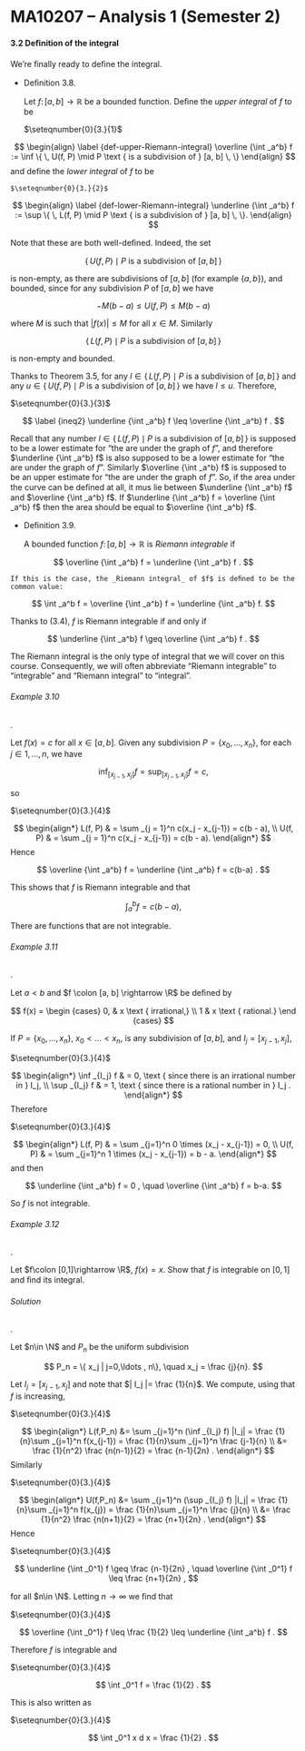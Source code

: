 MA10207 – Analysis 1 (Semester 2)
=================================

#### 3.2 Deﬁnition of the integral

We’re ﬁnally ready to deﬁne the integral.

*   Deﬁnition 3.8. 
    
    Let $f \colon [a, b] \rightarrow \mathbb {R}$ be a bounded function. Deﬁne the _upper integral_ of $f$ to be
    
    $\seteqnumber{0}{3.}{1}$
    
    
$$
 \begin{align} \label {def-upper-Riemann-integral} \overline {\int _a^b} f := \inf \{ \, U(f, P) \mid P \text { is a subdivision of } [a, b] \, \} \end{align} 
$$
 and deﬁne the _lower integral_ of $f$ to be
    
    $\seteqnumber{0}{3.}{2}$
    
    
$$
 \begin{align} \label {def-lower-Riemann-integral} \underline {\int _a^b} f := \sup \{ \, L(f, P) \mid P \text { is a subdivision of } [a, b] \, \}. \end{align} 
$$

    

Note that these are both well-deﬁned. Indeed, the set


$$
 \{ \, U(f, P) \mid P \text { is a subdivision of } [a, b] \, \} 
$$


is non-empty, as there are subdivisions of $[a,b]$ (for example $\{a,b\}$), and bounded, since for any subdivision $P$ of $[a,b]$ we have


$$
 -M(b-a) \leq U(f,P) \leq M (b-a) 
$$


where $M$ is such that $|f(x)|\leq M$ for all $x\in M$. Similarly


$$
 \{ \, L(f, P) \mid P \text { is a subdivision of } [a, b] \, \} 
$$


is non-empty and bounded.

Thanks to Theorem 3.5, for any $l\in \{ \, L(f, P) \mid P \text { is a subdivision of } [a, b] \, \}$ and any $u \in \{ \, U(f, P) \mid P \text { is a subdivision of } [a, b] \, \}$ we have $l\leq u$. Therefore,

$\seteqnumber{0}{3.}{3}$


$$
 \label {ineq2} \underline {\int _a^b} f \leq \overline {\int _a^b} f . 
$$


Recall that any number $l\in \{ \, L(f, P) \mid P \text { is a subdivision of } [a, b] \, \}$ is supposed to be a lower estimate for “the are under the graph of $f$”, and therefore $\underline {\int _a^b} f$ is also supposed to be a lower estimate for “the are under the graph of $f$”. Similarly $\overline {\int _a^b} f$ is supposed to be an upper estimate for “the are under the graph of $f$”. So, if the area under the curve can be deﬁned at all, it mus lie between $\underline {\int _a^b} f$ and $\overline {\int _a^b} f$. If $\underline {\int _a^b} f = \overline {\int _a^b} f$ then the area should be equal to $\overline {\int _a^b} f$.

*   Deﬁnition 3.9. 
    
    A bounded function $f \colon [a, b] \rightarrow \mathbb {R}$ is _Riemann integrable_ if
    
    
$$
 \overline {\int _a^b} f = \underline {\int _a^b} f . 
$$

    
    If this is the case, the _Riemann integral_ of $f$ is deﬁned to be the common value:
    
    
$$
 \int _a^b f = \overline {\int _a^b} f = \underline {\int _a^b} f. 
$$

    

Thanks to (3.4), $f$ is Riemann integrable if and only if


$$
 \underline {\int _a^b} f \geq \overline {\int _a^b} f . 
$$


The Riemann integral is the only type of integral that we will cover on this course. Consequently, we will often abbreviate “Riemann integrable” to “integrable” and “Riemann integral” to “integral”.

###### Example 3.10

. 

Let $f(x) = c$ for all $x \in [a, b]$. Given any subdivision $P = \{x_0, \dotsc , x_n\}$, for each $j \in 1,\ldots ,n$, we have


$$
 \inf _{[x_{j-1},x_j]} f= \sup _{[x_{j-1},x_j]} f = c, 
$$


so

$\seteqnumber{0}{3.}{4}$


$$
 \begin{align*} L(f, P) & = \sum _{j = 1}^n c(x_j - x_{j-1}) = c(b - a), \\ U(f, P) & = \sum _{j = 1}^n c(x_j - x_{j-1}) = c(b - a). \end{align*} 
$$
 Hence


$$
 \overline {\int _a^b} f = \underline {\int _a^b} f = c(b-a) . 
$$


This shows that $f$ is Riemann integrable and that


$$
 \int _a^b f = c(b - a), 
$$


There are functions that are not integrable.

###### Example 3.11

. 

Let $a<b$ and $f \colon [a, b] \rightarrow \R$ be deﬁned by


$$
 f(x) = \begin {cases} 0, & x \text { irrational,} \\ 1 & x \text { rational.} \end {cases} 
$$


If $P = \{x_0, \dotsc , x_n\}$, $x_0<\ldots < x_n$, is any subdivision of $[a,b]$, and $I_j = [x_{j-1},x_j]$,

$\seteqnumber{0}{3.}{4}$


$$
 \begin{align*} \inf _{I_j} f & = 0, \text { since there is an irrational number in } I_j, \\ \sup _{I_j} f & = 1, \text { since there is a rational number in } I_j . \end{align*} 
$$
 Therefore

$\seteqnumber{0}{3.}{4}$


$$
 \begin{align*} L(f, P) & = \sum _{j=1}^n 0 \times (x_j - x_{j-1}) = 0, \\ U(f, P) & = \sum _{j=1}^n 1 \times (x_j - x_{j-1}) = b - a. \end{align*} 
$$
 and then


$$
 \underline {\int _a^b} f = 0 , \quad \overline {\int _a^b} f = b-a. 
$$


So $f$ is not integrable.

###### Example 3.12

. 

Let $f\colon [0,1]\rightarrow \R$, $f(x)=x$. Show that $f$ is integrable on $[0,1]$ and ﬁnd its integral.

###### Solution

. 

Let $n\in \N$ and $P_n$ be the uniform subdivision


$$
 P_n = \{ x_j | j=0,\ldots , n\}, \quad x_j = \frac {j}{n}. 
$$


Let $I_j = [x_{j-1},x_j]$ and note that $| I_j |= \frac {1}{n}$. We compute, using that $f$ is increasing,

$\seteqnumber{0}{3.}{4}$


$$
 \begin{align*} L(f,P_n) &= \sum _{j=1}^n (\inf _{I_j} f) |I_j| = \frac {1}{n}\sum _{j=1}^n f(x_{j-1}) = \frac {1}{n}\sum _{j=1}^n \frac {j-1}{n} \\ &= \frac {1}{n^2} \frac {n(n-1)}{2} = \frac {n-1}{2n} . \end{align*} 
$$
 Similarly

$\seteqnumber{0}{3.}{4}$


$$
 \begin{align*} U(f,P_n) &= \sum _{j=1}^n (\sup _{I_j} f) |I_j| = \frac {1}{n}\sum _{j=1}^n f(x_{j}) = \frac {1}{n}\sum _{j=1}^n \frac {j}{n} \\ &= \frac {1}{n^2} \frac {n(n+1)}{2} = \frac {n+1}{2n} . \end{align*} 
$$
 Hence

$\seteqnumber{0}{3.}{4}$


$$
 \underline {\int _0^1} f \geq \frac {n-1}{2n} , \quad \overline {\int _0^1} f \leq \frac {n+1}{2n} , 
$$


for all $n\in \N$. Letting $n\to \infty$ we ﬁnd that

$\seteqnumber{0}{3.}{4}$


$$
 \overline {\int _0^1} f \leq \frac {1}{2} \leq \underline {\int _a^b} f . 
$$


Therefore $f$ is integrable and

$\seteqnumber{0}{3.}{4}$


$$
 \int _0^1 f = \frac {1}{2} . 
$$


This is also written as

$\seteqnumber{0}{3.}{4}$


$$
 \int _0^1 x d x = \frac {1}{2} . 
$$
